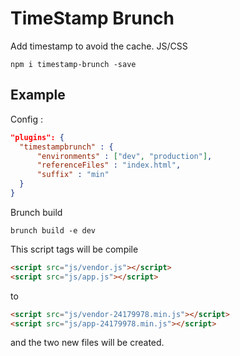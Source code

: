 # TimeStamp Brunch

Add timestamp to avoid the cache. JS/CSS
```
npm i timestamp-brunch -save
```
## Example 
Config : 
```json
"plugins": {
  "timestampbrunch" : {
      "environments" : ["dev", "production"],
      "referenceFiles" : "index.html",
      "suffix" : "min"
  }
}
```
Brunch build 
```
brunch build -e dev
```
This script tags will be compile
```html
<script src="js/vendor.js"></script>
<script src="js/app.js"></script>
```
to 
```html
<script src="js/vendor-24179978.min.js"></script>
<script src="js/app-24179978.min.js"></script>
```
and the two new files will be created.
